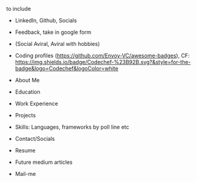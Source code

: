 to include 
- LinkedIn, Github, Socials
- Feedback, take in google form
- (Social Aviral, Aviral with hobbies)
- Coding profiles (https://github.com/Envoy-VC/awesome-badges), CF: https://img.shields.io/badge/Codechef-%23B92B.svg?&style=for-the-badge&logo=Codechef&logoColor=white
 
- About Me
- Education
- Work Experience
- Projects 
- Skills: Languages, frameworks by poll line etc
- Contact/Socials
- Resume
- Future medium articles
- Mail-me